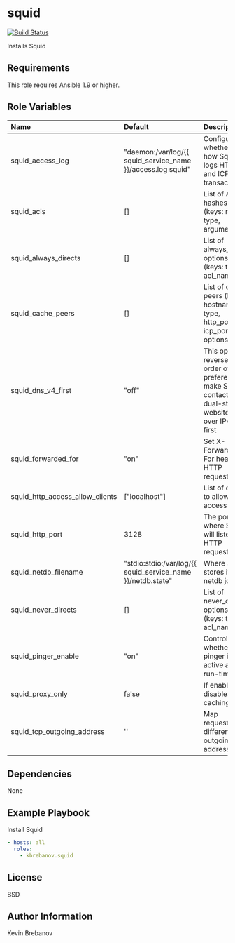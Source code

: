 squid
=====

[![Build Status](https://travis-ci.org/kbrebanov/ansible-squid.svg?branch=master)](https://travis-ci.org/kbrebanov/ansible-squid)

Installs Squid

Requirements
------------

This role requires Ansible 1.9 or higher.

Role Variables
--------------

| Name                            | Default                                                     | Description                                                                                            |
|:--------------------------------|:------------------------------------------------------------|:-------------------------------------------------------------------------------------------------------|
| squid_access_log                | "daemon:/var/log/{{ squid_service_name }}/access.log squid" | Configures whether and how Squid logs HTTP and ICP transactions                                        |
| squid_acls                      | []                                                          | List of ACL hashes (keys: name, type, argument)                                                        |
| squid_always_directs            | []                                                          | List of always_direct options (keys: type, acl_name)                                                   |
| squid_cache_peers               | []                                                          | List of cache peers (keys: hostname, type, http_port, icp_port, options<list>)                         |
| squid_dns_v4_first              | "off"                                                       | This option reverses the order of preference to make Squid contact dual-stack websites over IPv4 first |
| squid_forwarded_for             | "on"                                                        | Set X-Forwarded-For header in HTTP requests                                                            |
| squid_http_access_allow_clients | ["localhost"]                                               | List of clients to allow access                                                                        |
| squid_http_port                 | 3128                                                        | The port where Squid will listen for HTTP requests                                                     |
| squid_netdb_filename            | "stdio:stdio:/var/log/{{ squid_service_name }}/netdb.state" | Where Squid stores it's netdb journal                                                                  |
| squid_never_directs             | []                                                          | List of never_direct options (keys: type, acl_name)                                                    |
| squid_pinger_enable             | "on"                                                        | Control whether the pinger is active at run-time                                                       |
| squid_proxy_only                | false                                                       | If enabled, disables caching                                                                           |
| squid_tcp_outgoing_address      | ''                                                          | Map requests to different outgoing IP address                                                          |

Dependencies
------------

None

Example Playbook
----------------

Install Squid
```yaml
- hosts: all
  roles:
    - kbrebanov.squid
```

License
-------

BSD

Author Information
------------------

Kevin Brebanov
